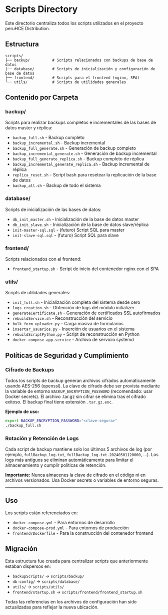 # Scripts Directory

Este directorio centraliza todos los scripts utilizados en el proyecto peruHCE Distribution.

## Estructura

```
scripts/
├── backup/          # Scripts relacionados con backups de base de datos
├── database/        # Scripts de inicialización y configuración de base de datos
├── frontend/        # Scripts para el frontend (nginx, SPA)
└── utils/           # Scripts de utilidades generales
```

## Contenido por Carpeta

### backup/
Scripts para realizar backups completos e incrementales de las bases de datos master y réplica:
- `backup_full.sh` - Backup completo
- `backup_incremental.sh` - Backup incremental
- `backup_full_generate.sh` - Generación de backup completo
- `backup_incremental_generate.sh` - Generación de backup incremental
- `backup_full_generate_replica.sh` - Backup completo de réplica
- `backup_incremental_generate_replica.sh` - Backup incremental de réplica
- `replica_reset.sh` - Script bash para resetear la replicación de la base de datos
- `backup_all.sh` - Backup de todo el sistema

### database/
Scripts de inicialización de las bases de datos:
- `db_init_master.sh` - Inicialización de la base de datos master
- `db_init_slave.sh` - Inicialización de la base de datos slave/réplica
- `init-master-sql.sql` - (futuro) Script SQL para master
- `init-slave-sql.sql` - (futuro) Script SQL para slave

### frontend/
Scripts relacionados con el frontend:
- `frontend_startup.sh` - Script de inicio del contenedor nginx con el SPA

### utils/
Scripts de utilidades generales:
- `init_full.sh` - Inicialización completa del sistema desde cero
- `logs_creation.sh` - Obtención de logs del módulo initializer
- `generateCertificate.sh` - Generación de certificados SSL autofirmados
- `rebuildService.sh` - Reconstrucción del servicio
- `bulk_form_uploader.py` - Carga masiva de formularios
- `insertar_usuarios.py` - Inserción de usuarios en el sistema
- `rebuildScriptPython.py` - Script de reconstrucción en Python
- `docker-compose-app.service` - Archivo de servicio systemd


## Políticas de Seguridad y Cumplimiento

### Cifrado de Backups
Todos los scripts de backup generan archivos cifrados automáticamente usando AES-256 (openssl). La clave de cifrado debe ser provista mediante la variable de entorno `BACKUP_ENCRYPTION_PASSWORD` (recomendado: usar Docker secrets). El archivo .tar.gz sin cifrar se elimina tras el cifrado exitoso. El backup final tiene extensión `.tar.gz.enc`.

**Ejemplo de uso:**
```bash
export BACKUP_ENCRYPTION_PASSWORD="<clave-segura>"
./backup_full.sh
```

### Rotación y Retención de Logs
Cada script de backup mantiene solo los últimos 5 archivos de log (por ejemplo, `fullBackup_log.txt`, `fullBackup_log.txt.20240501120000`, ...). Los logs más antiguos se eliminan automáticamente para limitar el almacenamiento y cumplir políticas de retención.

**Importante:** Nunca almacenes la clave de cifrado en el código ni en archivos versionados. Usa Docker secrets o variables de entorno seguras.

---
## Uso

Los scripts están referenciados en:
- `docker-compose.yml` - Para entornos de desarrollo
- `docker-compose-prod.yml` - Para entornos de producción
- `frontend/Dockerfile` - Para la construcción del contenedor frontend

## Migración

Esta estructura fue creada para centralizar scripts que anteriormente estaban dispersos en:
- `backupScripts/` → `scripts/backup/`
- `db-config/` → `scripts/database/`
- `utils/` → `scripts/utils/`
- `frontend/startup.sh` → `scripts/frontend/frontend_startup.sh`

Todas las referencias en los archivos de configuración han sido actualizadas para reflejar la nueva ubicación.
